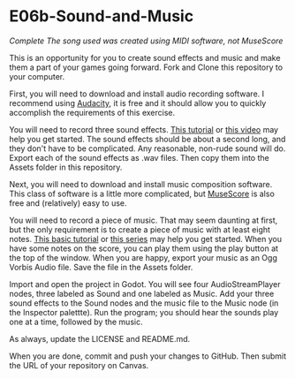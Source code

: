 # E06b-Sound-and-Music

*Complete*
*The song used was created using MIDI software, not MuseScore*

This is an opportunity for you to create sound effects and music and make them a part of your games going forward. Fork and Clone this repository to your computer.

First, you will need to download and install audio recording software. I recommend using [Audacity](https://www.audacityteam.org/download/), it is free and it should allow you to quickly accomplish the requirements of this exercise.

You will need to record three sound effects. [This tutorial](https://manual.audacityteam.org/man/tutorial_your_first_recording.html) or [this video](https://www.youtube.com/watch?v=fshLRl3GWqE) may help you get started. The sound effects should be about a second long, and they don't have to be complicated. Any reasonable, non-rude sound will do. Export each of the sound effects as .wav files. Then copy them into the Assets folder in this repository.

Next, you will need to download and install music composition software. This class of software is a little more complicated, but [MuseScore](https://musescore.org/en) is also free and (relatively) easy to use.

You will need to record a piece of music. That may seem daunting at first, but the only requirement is to create a piece of music with at least eight notes. [This basic tutorial](https://www.youtube.com/watch?v=Qjlmycja-0I) or [this series](https://musescore.org/en/tutorials) may help you get started. When you have some notes on the score, you can play them using the play button at the top of the window. When you are happy, export your music as an Ogg Vorbis Audio file. Save the file in the Assets folder.

Import and open the project in Godot. You will see four AudioStreamPlayer nodes, three labeled as Sound and one labeled as Music. Add your three sound effects to the Sound nodes and the music file to the Music node (in the Inspector palettte). Run the program; you should hear the sounds play one at a time, followed by the music.

As always, update the LICENSE and README.md.

When you are done, commit and push your changes to GitHub. Then submit the URL of your repository on Canvas.